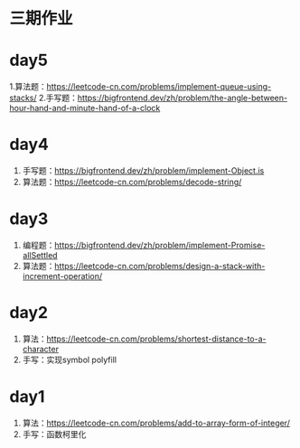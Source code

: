 
# 三期作业

# day5 
1.算法题：https://leetcode-cn.com/problems/implement-queue-using-stacks/
2.手写题：https://bigfrontend.dev/zh/problem/the-angle-between-hour-hand-and-minute-hand-of-a-clock
# day4 
1. 手写题：https://bigfrontend.dev/zh/problem/implement-Object.is
2. 算法题：https://leetcode-cn.com/problems/decode-string/

# day3
1. 编程题：https://bigfrontend.dev/zh/problem/implement-Promise-allSettled
2. 算法题：https://leetcode-cn.com/problems/design-a-stack-with-increment-operation/
# day2
1. 算法：https://leetcode-cn.com/problems/shortest-distance-to-a-character
2. 手写：实现symbol polyfill

# day1 
1. 算法：https://leetcode-cn.com/problems/add-to-array-form-of-integer/
2. 手写：函数柯里化
